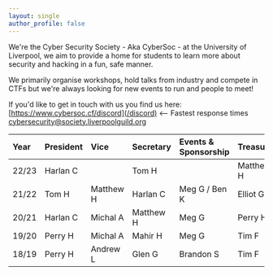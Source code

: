 ```yaml
---
layout: single
author_profile: false
---
```


We're the Cyber Security Society - Aka CyberSoc - at the University of Liverpool, we aim to provide a home for students to learn more about security and hacking in a fun, safe manner.

We primarily organise workshops, hold talks from industry and compete in CTFs but we're always looking for new events to run and people to meet!

If you'd like to get in touch with us you find us here:\
[https://www.cybersoc.cf/discord](/discord) <-- Fastest response times\
[cybersecurity@society.liverpoolguild.org](mailto:cybersecurity@society.liverpoolguild.org)

| Year | President | Vice | Secretary | Events & Sponsorship | Treasurer |
|:-----|:----------|:-----|:----------|:---------------------|:----------|
| 22/23 | Harlan C | | Tom H | | Matthew H |
| 21/22 | Tom H | Matthew H | Harlan C | Meg G / Ben K | Elliot G |
| 20/21 | Harlan C | Michal A | Matthew H | Meg G | Perry H |
| 19/20 | Perry H | Michal A | Mahir H | Meg G | Tim F |
| 18/19 | Perry H | Andrew L | Glen G | Brandon S | Tim F |
